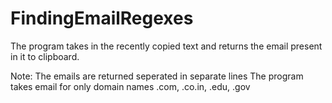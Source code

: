 # FindingEmailRegexes
The program takes in the recently copied text and returns the email present in it to clipboard.

Note: The emails are returned seperated in separate lines
      The program takes email for only domain names .com, .co.in, .edu, .gov
